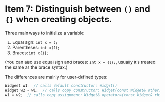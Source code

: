 # Item 7: Distinguish between `()` and `{}` when creating objects.

Three main ways to initialize a variable:

1. Equal sign: `int x = 1;`
2. Parentheses: `int x(1);`
3. Braces: `int x{1};`

(You can also use equal sign and braces: `int x = {1};`, usually it's treated the same as the brace syntax.)

The differences are mainly for user-defined types:

```c++
Widgeet w1;  // calls default constructor: Widget()
Widget w2 = w1;  // calls copy constructor: Widget(const Widget& other)
w1 = w2;  // calls copy assignment: Widget& operator=(const Widget& rhs)
```
